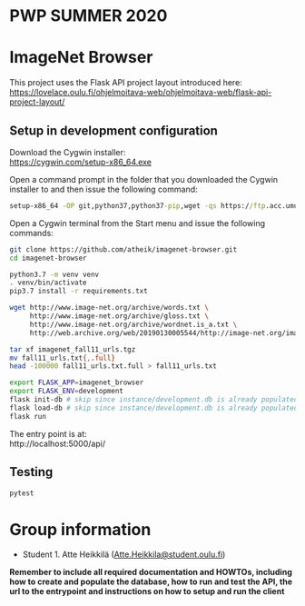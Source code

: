 # PWP SUMMER 2020

# ImageNet Browser

This project uses the Flask API project layout introduced here:  
https://lovelace.oulu.fi/ohjelmoitava-web/ohjelmoitava-web/flask-api-project-layout/

## Setup in development configuration

Download the Cygwin installer:  
https://cygwin.com/setup-x86_64.exe

Open a command prompt in the folder that you downloaded the Cygwin installer to and then issue the following command:

```cmd
setup-x86_64 -OP git,python37,python37-pip,wget -qs https://ftp.acc.umu.se/mirror/cygwin/
```

Open a Cygwin terminal from the Start menu and issue the following commands:

```sh
git clone https://github.com/atheik/imagenet-browser.git
cd imagenet-browser
```

```sh
python3.7 -m venv venv
. venv/bin/activate
pip3.7 install -r requirements.txt
```

```sh
wget http://www.image-net.org/archive/words.txt \
     http://www.image-net.org/archive/gloss.txt \
     http://www.image-net.org/archive/wordnet.is_a.txt \
     http://web.archive.org/web/20190130005544/http://image-net.org/imagenet_data/urls/imagenet_fall11_urls.tgz
```

```sh
tar xf imagenet_fall11_urls.tgz
mv fall11_urls.txt{,.full}
head -100000 fall11_urls.txt.full > fall11_urls.txt
```

```sh
export FLASK_APP=imagenet_browser
export FLASK_ENV=development
flask init-db # skip since instance/development.db is already populated; takes a while
flask load-db # skip since instance/development.db is already populated; takes a while
flask run
```

The entry point is at:  
http://localhost:5000/api/

## Testing

```sh
pytest
```

# Group information

* Student 1. Atte Heikkilä (Atte.Heikkila@student.oulu.fi)

__Remember to include all required documentation and HOWTOs, including how to create and populate the database, how to run and test the API, the url to the entrypoint and instructions on how to setup and run the client__
